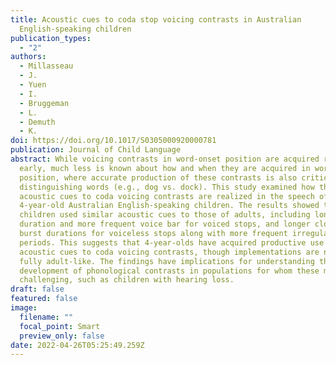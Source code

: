 ```yaml
---
title: Acoustic cues to coda stop voicing contrasts in Australian
  English-speaking children
publication_types:
  - "2"
authors:
  - Millasseau
  - J.
  - Yuen
  - I.
  - Bruggeman
  - L.
  - Demuth
  - K.
doi: https://doi.org/10.1017/S0305000920000781
publication: Journal of Child Language
abstract: While voicing contrasts in word-onset position are acquired relatively
  early, much less is known about how and when they are acquired in word-coda
  position, where accurate production of these contrasts is also critical for
  distinguishing words (e.g., dog vs. dock). This study examined how the
  acoustic cues to coda voicing contrasts are realized in the speech of
  4-year-old Australian English-speaking children. The results showed that
  children used similar acoustic cues to those of adults, including longer vowel
  duration and more frequent voice bar for voiced stops, and longer closure and
  burst durations for voiceless stops along with more frequent irregular pitch
  periods. This suggests that 4-year-olds have acquired productive use of the
  acoustic cues to coda voicing contrasts, though implementations are not yet
  fully adult-like. The findings have implications for understanding the
  development of phonological contrasts in populations for whom these may be
  challenging, such as children with hearing loss.
draft: false
featured: false
image:
  filename: ""
  focal_point: Smart
  preview_only: false
date: 2022-04-26T05:25:49.259Z
---
```

